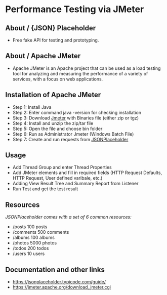 # Performance Testing via JMeter
## About / {JSON} Placeholder

* Free fake API for testing and prototyping.

## About / Apache JMeter

* Apache JMeter is an Apache project that can be used as a load testing tool for analyzing and measuring the performance of a variety of services, with a focus on web applications.

## Installation of Apache JMeter

* Step 1: Install Java
* Step 2: Enter command java -version for checking installation
* Step 3: Download [Jmeter](https://jmeter.apache.org/download_jmeter.cgi) with Binaries file (either zip or tgz)
* Step 4: Install and unzip the zip/tar file
* Step 5: Open the file and choose bin folder
* Step 6: Run as Administrator Jmeter (Windows Batch File)
* Step 7: Create and run requests from [JSONPlaceholder](https://jsonplaceholder.typicode.com/guide/)

## Usage

* Add Thread Group and enter Thread Properties 
* Add JMeter elements and fill in required fields (HTTP Request Defaults, HTTP Request, User defined varibale, etc.)
* Adding View Result Tree and Summary Report from Listener
* Run Test and get the test result

## Resources

*JSONPlaceholder comes with a set of 6 common resources:*

* /posts	100 posts
* /comments	500 comments
* /albums	100 albums
* /photos	5000 photos
* /todos	200 todos
* /users	10 users

## Documentation and other links

* https://jsonplaceholder.typicode.com/guide/
* https://jmeter.apache.org/download_jmeter.cgi
